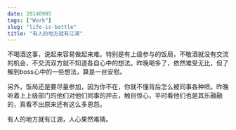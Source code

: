 ```yaml
---
date: 20140905
tags: ["Work"]
slug: "life-is-battle"
title: "有人的地方就有江湖"
---
```




不喝酒这事，说起来容易做起来难。特别是有上级参与的饭局，不敬酒就没有交流的机会，不交流双方就不知道各自心中的想法。昨晚喝多了，依然难受无比，但了解到boss心中的一些想法，算是一丝安慰。

另外，饭局还是要尽量参加，因为你不在，你就不懂背后怎么被同事各种喷。昨晚听着上上级部门的他们对他们同事的抨击，触目惊心，平时看他们也是其乐融融的，真看不出原来还有这么多恩怨。

有人的地方就有江湖，人心果然难猜。

